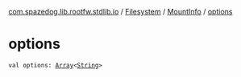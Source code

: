 [com.spazedog.lib.rootfw.stdlib.io](../../index.md) / [Filesystem](../index.md) / [MountInfo](index.md) / [options](.)

# options

`val options: `[`Array`](https://kotlinlang.org/api/latest/jvm/stdlib/kotlin/-array/index.html)`<`[`String`](https://kotlinlang.org/api/latest/jvm/stdlib/kotlin/-string/index.html)`>`